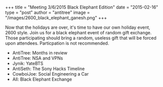 +++
title = "Meeting 3/6/2015 Black Elephant Edition"
date = "2015-02-16"
type = "post"
author = "antitree"
image = "/images/2600_black_elephant_ganesh.png"
+++


Now that the holidays are over, it's time to have our own holiday event, 2600 style. 
Join us for a black elephant event of random gift exchange. Those participating 
should bring a random, useless gift that will be forced upon attendees. Particpation 
is not recommended. 

* AntiTree: Months in review
* AntiTree: NSA and VPNs
* Jynik: YateBTS
* AntiSeth: The Sony Hacks Timeline
* CowboiJoe: Social Engineering a Car
* All: Black Elephant Exchange

